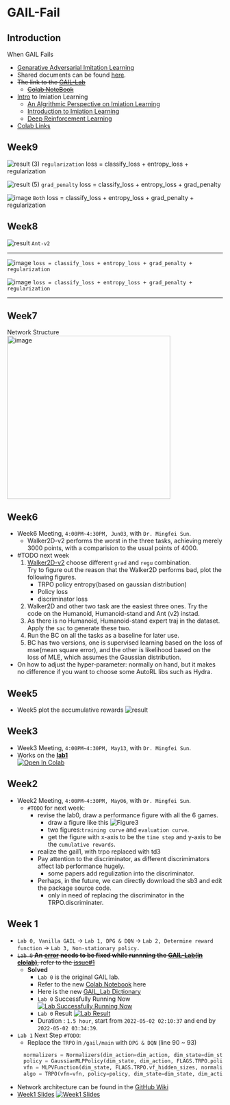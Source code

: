 # GAIL-Fail
## Introduction
When GAIL Fails
* [Genarative Adversarial Imitation Learning](https://drive.google.com/drive/folders/1dzMWxlfDdd7ISSL54xLWl5W9QcS_5PAe?usp=sharing)
* Shared documents can be found [here](https://drive.google.com/drive/folders/1oqh0YBPZee6LZ-eDDqUF29NxexmIUDmR?usp=sharing).
* ~~The link to the [GAIL-Lab](https://drive.google.com/drive/folders/1lw-oqXVYCBflGoGWsmuu-2ACDAbJa2IS?usp=sharing)~~
  * ~~[Colab NoteBook](https://colab.research.google.com/drive/1kJnkAh6l_mdw0LiR8i378fIdcLdlyXa8?usp=sharing)~~
* [Intro](https://drive.google.com/drive/folders/1dzMWxlfDdd7ISSL54xLWl5W9QcS_5PAe?usp=sharing) to Imiation Learning
  * [An Algrithmic Perspective on Imiation Learning](https://drive.google.com/file/d/1XqoaPp4p8I23-VclvcBv-3BLylM16aun/view?usp=sharing)
  * [Introduction to Imiation Learning](https://drive.google.com/file/d/1FJOrce8YYeWBaJocnz-ycWQbfWc_0q_r/view?usp=sharing)
  * [Deep Reinforcement Learning](https://drive.google.com/file/d/1qzlw5vkePg7yjvgjRY0hTjQP02bhvGuC/view?usp=sharing) 
* [Colab Links](https://drive.google.com/drive/folders/1bJhnYTjkieM8mNgGQtAFuVmwxfb9Y9kJ?usp=sharing)

## Week9
![result (3)](https://user-images.githubusercontent.com/37290277/179756710-ae45e213-f471-4a5e-88b4-888d6d095957.png)
`regularization`  loss = classify_loss + entropy_loss + regularization

![result (5)](https://user-images.githubusercontent.com/37290277/179757110-488ed3f1-cf3b-4138-b5c3-4dccecb17817.png)
`grad_penalty` loss = classify_loss + entropy_loss + grad_penalty

![image](https://user-images.githubusercontent.com/37290277/179757457-d575e46b-9ca0-4813-92f3-624d640f4478.png)
`Both`  loss = classify_loss + entropy_loss + grad_penalty + regularization


## Week8
![result](https://user-images.githubusercontent.com/37290277/179525821-1693b840-cb10-4782-b7ed-226325c64746.png
)
`Ant-v2`

<hr>

![image](https://user-images.githubusercontent.com/37290277/179621506-d002c8d0-0476-47d9-b97f-fec864d59b77.png)
`loss = classify_loss + entropy_loss + grad_penalty + regularization`

![image](https://user-images.githubusercontent.com/37290277/179621723-30ffc772-5a3b-489d-9377-e26d123b60e9.png)
`loss = classify_loss + entropy_loss + grad_penalty + regularization`

<hr>

## Week7
Network Structure<br>
<img width="381" alt="image" src="https://user-images.githubusercontent.com/37290277/177979016-52da0f14-d9b8-4f61-bef6-46d1eb1a0c9a.png">

## Week6
* Week6 Meeting, `4:00PM~4:30PM, Jun03`, with `Dr. Mingfei Sun`.
  * Walker2D-v2 performs the worst in the three tasks, achieving merely 3000 points, with a comparision to the usual points of 4000.
* #TODO next week
  1. [Walker2D-v2](https://www.gymlibrary.ml/environments/mujoco/walker2d/) choose different `grad` and `regu` combination.
</br>Try to figure out the reason that the Walker2D performs bad, plot the following figures.
      * TRPO policy entropy(based on gaussian distribution)
      * Policy loss
      * discriminator loss
  3. Walker2D and other two task are the easiest three ones. Try the code on the Humanoid, Humanoid-stand and Ant (v2) instad.
  4. As there is no Humanoid, Humanoid-stand expert traj in the dataset. Apply the `sac` to generate these two.
  5. Run the BC on all the tasks as a baseline for later use.
    1. BC has two versions, one is supervised learning based on the loss of mse(mean square error), and the other is likelihood based on the loss of MLE, which assumes the Gaussian distribution.
* On how to adjust the hyper-parameter: normally on hand, but it makes no difference if you want to choose some AutoRL libs such as Hydra. 
 
 
## Week5
* Week5 plot the accumulative rewards
![result](https://user-images.githubusercontent.com/37290277/171900591-81f3a088-f99e-4276-81fb-6cbfb3a66ae0.png)

## Week3
* Week3 Meeting, `4:00PM~4:30PM, May13`, with `Dr. Mingfei Sun`.
* Works on the [**lab1**](https://github.com/KangOxford/GAIL-Fail/tree/main/project_2022_05_06)
</br> [![Open In Colab](https://colab.research.google.com/assets/colab-badge.svg)](https://drive.google.com/file/d/1leDW3IzeM83R3xgql6o22qQUBVnS9pxO/view?usp=sharing)

## Week2
* Week2 Meeting, `4:00PM~4:30PM, May06`, with `Dr. Mingfei Sun`.
  * `#TODO` for next week:
    * revise the lab0, draw a performance figure with all the 6 games.
      * draw a figure like this
      ![Figure3](static/Snipaste_2022-05-06_17-02-00.png)
      * two figures:`training curve` and `evaluation curve`.
      * get the figure with x-axis to be the `time step` and y-axis to be the `cumulative rewards`.
    * realize the gail1, with trpo replaced with td3
    * Pay attention to the discriminator, as different discrimimators affect lab performance hugely.
      * some papers add regulization into the discriminator.
    * Perhaps, in the future, we can directly download the sb3 and edit the package source code.
      * only in need of replacing the discriminator in the TRPO.discriminater.


## Week 1
* `Lab 0, Vanilla GAIL` &rarr; `Lab 1, DPG & DQN` &rarr; `Lab 2, Determine reward function` &rarr; `Lab 3, Non-stationary policy.`
* ~~`Lab 0` **An** [**error**](https://github.com/KangOxford/GAIL-Fail/blob/main/error) **needs to be fixed while runnning the** [**GAIL-Lab(in clolab)**](https://colab.research.google.com/drive/1kJnkAh6l_mdw0LiR8i378fIdcLdlyXa8?usp=sharing), refer to the [issue#1](https://github.com/KangOxford/GAIL-Fail/issues/1)~~
  * **Solved**
    * `Lab 0` is the original GAIL lab.
    * Refer to the new [Colab Notebook](https://drive.google.com/file/d/1osgXmgahlLzmaG8gsggkMmkUWtgG9F-S/view?usp=sharing) here
    * Here is the new [GAIL_Lab Dictionary](https://drive.google.com/drive/folders/1oDC83U29djewKynQRj4CnuuzyncbImOc?usp=sharing) 
    * `Lab 0` Successfully Running Now 
    [![Lab Successfully Running Now](https://github.com/KangOxford/GAIL-Fail/blob/main/static/Snipaste_2022-05-01_04-53-47.png?raw=true)](https://colab.research.google.com/drive/1LZDevFUyNxqgKzDm_LhrTqAUHPYYRmri?usp=sharing)
    * `Lab 0` Result 
    [![Lab Result](https://github.com/KangOxford/GAIL-Fail/blob/main/static/Snipaste_2022-05-02_04-51-23.png?raw=true)](https://colab.research.google.com/drive/1LZDevFUyNxqgKzDm_LhrTqAUHPYYRmri?usp=sharing)
    * Duration : `1.5 hour`, start from `2022-05-02 02:10:37` and end by `2022-05-02 03:34:39`. 
* `Lab 1` Next Step `#TODO`:
  * Replace the `TRPO` in `/gail/main` with `DPG & DQN` (line 90 ~ 93) 
  ```python
    normalizers = Normalizers(dim_action=dim_action, dim_state=dim_state)
    policy = GaussianMLPPolicy(dim_state, dim_action, FLAGS.TRPO.policy_hidden_sizes, normalizer=normalizers.state)
    vfn = MLPVFunction(dim_state, FLAGS.TRPO.vf_hidden_sizes, normalizers.state)
    algo = TRPO(vfn=vfn, policy=policy, dim_state=dim_state, dim_action=dim_action, **FLAGS.TRPO.algo.as_dict())
  ```
* Network architecture can be found in the [GitHub Wiki](https://github.com/KangOxford/GAIL-Fail/wiki)
* [Week1 Slides](https://www.overleaf.com/5346254815htstspxcpchc)
[![Week1 Slides](https://github.com/KangOxford/GAIL-Fail/blob/main/static/Snipaste_2022-04-30_14-56-13.png?raw=true)](https://drive.google.com/file/d/1gg4eMApZ8NNAHndkfC_k4SHMzqTcQz3r/view?usp=sharing)

